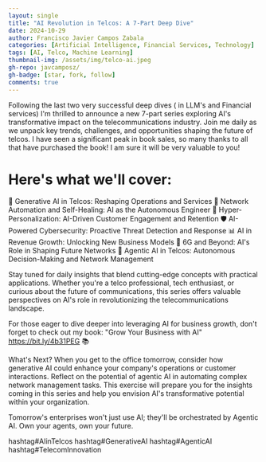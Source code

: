 ```yaml
---
layout: single
title: "AI Revolution in Telcos: A 7-Part Deep Dive"
date: 2024-10-29
author: Francisco Javier Campos Zabala
categories: [Artificial Intelligence, Financial Services, Technology]
tags: [AI, Telco, Machine Learning]
thumbnail-img: /assets/img/telco-ai.jpeg
gh-repo: javcamposz/
gh-badge: [star, fork, follow]
comments: true
---
```



Following the last two very successful deep dives ( in LLM's and Financial services) I'm thrilled to announce a new 7-part series exploring AI's transformative impact on the telecommunications industry. Join me daily as we unpack key trends, challenges, and opportunities shaping the future of telcos. I have seen a significant peak in book sales, so many thanks to all that have purchased the book! I am sure it will be very valuable to you!

# Here's what we'll cover:

📡 Generative AI in Telcos: Reshaping Operations and Services
🔧 Network Automation and Self-Healing: AI as the Autonomous Engineer
👤 Hyper-Personalization: AI-Driven Customer Engagement and Retention
🛡️ AI-Powered Cybersecurity: Proactive Threat Detection and Response
📊 AI in Revenue Growth: Unlocking New Business Models
🚀 6G and Beyond: AI's Role in Shaping Future Networks
🔮 Agentic AI in Telcos: Autonomous Decision-Making and Network Management

Stay tuned for daily insights that blend cutting-edge concepts with practical applications. Whether you're a telco professional, tech enthusiast, or curious about the future of communications, this series offers valuable perspectives on AI's role in revolutionizing the telecommunications landscape.

For those eager to dive deeper into leveraging AI for business growth, don't forget to check out my book: "Grow Your Business with AI" https://bit.ly/4b31PEG 📚

What's Next?
When you get to the office tomorrow, consider how generative AI could enhance your company's operations or customer interactions. Reflect on the potential of agentic AI in automating complex network management tasks. This exercise will prepare you for the insights coming in this series and help you envision AI's transformative potential within your organization.

Tomorrow's enterprises won't just use AI; they'll be orchestrated by Agentic AI. Own your agents, own your future.

hashtag#AIinTelcos hashtag#GenerativeAI hashtag#AgenticAI hashtag#TelecomInnovation